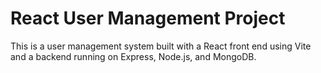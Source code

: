 # React User Management Project

This is a user management system built with a React front end using Vite and a backend running on Express, Node.js, and MongoDB.